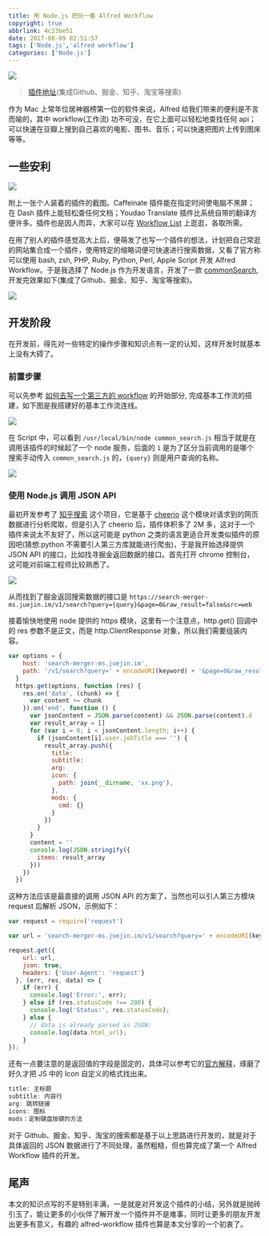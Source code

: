 ```yaml
---
title: 用 Node.js 把玩一番 Alfred Workflow
copyright: true
abbrlink: 4c23be51
date: 2017-08-09 02:51:57
tags: ['Node.js','alfred workflow']
categories: ['Node.js']
---
```

![](http://with.muyunyun.cn/f27594afeda6b513ffec98c3e60ccbb0.jpg-muyy)

>  [插件地址](https://github.com/MuYunyun/commonSearch)(集成Github、掘金、知乎、淘宝等搜索)

作为 Mac 上常年位居神器榜第一位的软件来说，Alfred 给我们带来的便利是不言而喻的，其中 workflow(工作流) 功不可没，在它上面可以轻松地查找任何 api；可以快速在豆瓣上搜到自己喜欢的电影、图书、音乐；可以快速把图片上传到图床 等等。
<!--more-->

## 一些安利
![](http://with.muyunyun.cn/482ccbbbcfb8f302851617a86dd6a5de.jpg-400)

附上一张个人装着的插件的截图。Caffeinate 插件能在指定时间使电脑不黑屏；在 Dash 插件上能轻松查任何文档；Youdao Translate 插件比系统自带的翻译方便许多。插件也是因人而异，大家可以在 [Workflow List](http://alfredworkflow.com/) 上逛逛，各取所需。

在用了别人的插件感觉高大上后，便萌发了也写一个插件的想法，计划把自己常逛的网站集合成一个插件，使用特定的缩略词便可快速进行搜索数据，又看了官方称可以使用 bash, zsh, PHP, Ruby, Python, Perl, Apple Script 开发 Alfred Workflow。于是我选择了 Node.js 作为开发语言，开发了一款 [commonSearch](https://github.com/MuYunyun/commonSearch), 开发完效果如下(集成了Github、掘金、知乎、淘宝等搜索)。

![](http://with.muyunyun.cn/40a83edf9552b4a071dd2ff5093a445b.gif)

## 开发阶段

在开发前，得先对一些特定的操作步骤和知识点有一定的认知，这样开发时就基本上没有大碍了。

### 前置步骤

可以先参考 [如何去写一个第三方的 workflow](http://allenwu.itscoder.com/how-to-write-a-workflow-for-mac) 的开始部分, 完成基本工作流的搭建，如下图是我搭建好的基本工作流连线。

![](http://with.muyunyun.cn/f27594afeda6b513ffec98c3e60ccbb0.jpg-400)

在 Script 中，可以看到 `/usr/local/bin/node common_search.js` 相当于就是在调用该插件的时候起了一个 node 服务，后面的 `1` 是为了区分当前调用的是哪个搜索手动传入 `common_search.js` 的，`{query}` 则是用户查询的名称。

![](http://with.muyunyun.cn/39ab06f7fbd80e5723e9abc4b595b930.jpg-400)

### 使用 Node.js 调用 JSON API

最初开发参考了 [知乎搜索](https://github.com/RebeccaHanjw/zhihu_search_alfred_workflow) 这个项目，它是基于 [cheerio](https://github.com/cheeriojs/cheerio) 这个模块对请求到的网页数据进行分析爬取，但是引入了 cheerio 后，插件体积多了 2M 多，这对于一个插件来说太不友好了，所以这可能是 python 之类的语言更适合开发类似插件的原因吧(猜想:python 不需要引人第三方库就能进行爬虫)，于是我开始选择提供 JSON API 的接口，比如找寻掘金返回数据的接口。首先打开 chrome 控制台，这可能对前端工程师比较熟悉了。

![](http://with.muyunyun.cn/6151c3ab055e196ac43e63377940bfdb.jpg-muyy)

从而找到了掘金返回搜索数据的接口是  `https://search-merger-ms.juejin.im/v1/search?query={query}&page=0&raw_result=false&src=web`

接着愉快地使用 node 提供的 https 模块，这里有一个注意点，http.get() 回调中的 res 参数不是正文，而是 http.ClientResponse 对象，所以我们需要组装内容。

```js
var options = {
    host: 'search-merger-ms.juejin.im',
    path: '/v1/search?query=' + encodeURI(keyword) + '&page=0&raw_result=false&src=web'
  }
  https.get(options, function (res) {
    res.on('data', (chunk) => {
      var content += chunk
    }).on('end', function () {
      var jsonContent = JSON.parse(content) && JSON.parse(content).d
      var result_array = []
      for (var i = 0; i < jsonContent.length; i++) {
        if (jsonContent[i].user.jobTitle === '') {
          result_array.push({
            title:
            subtitle:
            arg:
            icon: {
              path: join(__dirname, 'xx.png'),
            },
            mods: {
              cmd: {}
            }
          })
        }
      }
      content = ''
      console.log(JSON.stringify({
        items: result_array
      }))
    })
  })
```

这种方法应该是最直接的调用 JSON API 的方案了，当然也可以引人第三方模块 request 后解析 JSON，示例如下：

```js
var request = require('request')

var url = 'search-merger-ms.juejin.im/v1/search?query=' + encodeURI(keyword) + '&page=0&raw_result=false&src=web'

request.get({
    url: url,
    json: true,
    headers: {'User-Agent': 'request'}
  }, (err, res, data) => {
    if (err) {
      console.log('Error:', err);
    } else if (res.statusCode !== 200) {
      console.log('Status:', res.statusCode);
    } else {
      // data is already parsed as JSON:
      console.log(data.html_url);
    }
});
```

还有一点要注意的是返回值的字段是固定的，具体可以参考它的[官方解释](https://www.alfredapp.com/help/workflows/inputs/script-filter/xml/)，琢磨了好久才把 JS 中的 Icon 自定义的格式找出来。

```js
title: 主标题
subtitle: 内容行
arg: 跳转链接
icons: 图标
mods：定制键盘按键的方法
```

对于 Github、掘金、知乎、淘宝的搜索都是基于以上思路进行开发的，就是对于具体返回的 JSON 数据进行了不同处理，虽然粗糙，但也算完成了第一个 Alfred Workflow 插件的开发。

## 尾声

本文的知识点写的不是特别丰满，一是就是对开发这个插件的小结，另外就是抛砖引玉了，能让更多的小伙伴了解开发一个插件并不是难事，同时让更多的朋友开发出更多有意义，有趣的 alfred-workflow 插件也算是本文分享的一个初衷了。